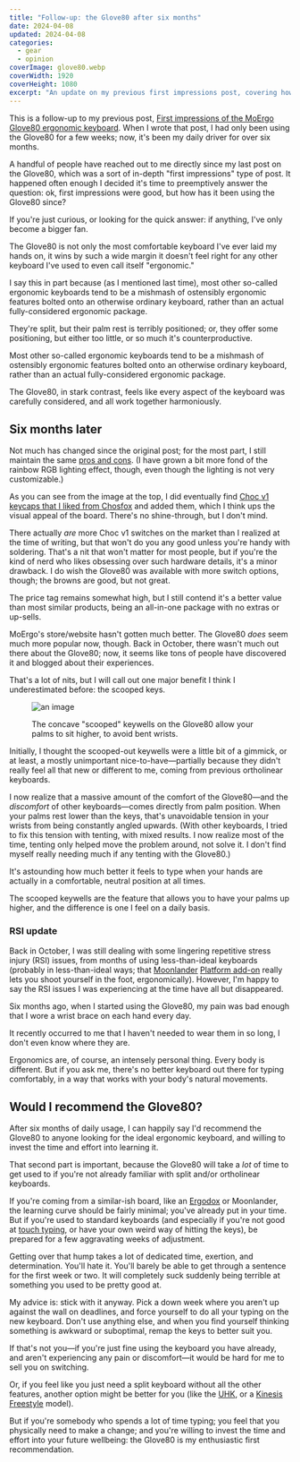 ```yaml
---
title: "Follow-up: the Glove80 after six months"
date: 2024-04-08
updated: 2024-04-08
categories:
  - gear
  - opinion
coverImage: glove80.webp
coverWidth: 1920
coverHeight: 1080
excerpt: "An update on my previous first impressions post, covering how it's been using the MoErgo Glove80 every day for the past six months, how it's affected my RSI, and whether I'd recommend it (short answer: yes)."
---
```


<script>
  import PullQuote from '$lib/components/PullQuote.svelte'
  import SideNote from '$lib/components/SideNote.svelte'
  import CalloutPlusQuote from '$lib/components/CalloutPlusQuote.svelte'
  import Note from '$lib/components/Note.svelte'
</script>

<Note>

This is a follow-up to my previous post, [First impressions of the MoErgo Glove80 ergonomic keyboard](/blog/glove80-first-impressions). When I wrote that post, I had only been using the Glove80 for a few weeks; now, it's been my daily driver for over six months.

</Note>

A handful of people have reached out to me directly since my last post on the Glove80, which was a sort of in-depth "first impressions" type of post. It happened often enough I decided it's time to preemptively answer the question: ok, first impressions were good, but how has it been using the Glove80 since?

If you're just curious, or looking for the quick answer: if anything, I've only become a bigger fan.

<CalloutPlusQuote>

The Glove80 is not only the most comfortable keyboard I've ever laid my hands on, it wins by such a wide margin it doesn't feel right for any other keyboard I've used to even call itself "ergonomic."

</CalloutPlusQuote>

I say this in part because (as I mentioned last time), most other so-called ergonomic keyboards tend to be a mishmash of ostensibly ergonomic features bolted onto an otherwise ordinary keyboard, rather than an actual fully-considered ergonomic package.

They're split, but their palm rest is terribly positioned; or, they offer some positioning, but either too little, or so much it's counterproductive.

<PullQuote>

Most other so-called ergonomic keyboards tend to be a mishmash of ostensibly ergonomic features bolted onto an otherwise ordinary keyboard, rather than an actual fully-considered ergonomic package.

</PullQuote>

The Glove80, in stark contrast, feels like every aspect of the keyboard was carefully considered, and all work together harmoniously.

## Six months later

Not much has changed since the original post; for the most part, I still maintain the same [pros and cons](http://localhost:1027/blog/glove80-first-impressions#pros-and-cons). (I have grown a bit more fond of the rainbow RGB lighting effect, though, even though the lighting is not very customizable.)

As you can see from the image at the top, I did eventually find [Choc v1 keycaps that I liked from Chosfox](https://chosfox.com/collections/chosfox-exclusive/products/chocfox-wob) and added them, which I think ups the visual appeal of the board. There's no shine-through, but I don't mind.

There actually _are_ more Choc v1 switches on the market than I realized at the time of writing, but that won't do you any good unless you're handy with soldering. That's a nit that won't matter for most people, but if you're the kind of nerd who likes obsessing over such hardware details, it's a minor drawback. I do wish the Glove80 was available with more switch options, though; the browns are good, but not great.

The price tag remains somewhat high, but I still contend it's a better value than most similar products, being an all-in-one package with no extras or up-sells.

MoErgo's store/website hasn't gotten much better. The Glove80 _does_ seem much more popular now, though. Back in October, there wasn't much out there about the Glove80; now, it seems like tons of people have discovered it and blogged about their experiences.

That's a lot of nits, but I will call out one major benefit I think I underestimated before: the scooped keys.

<figure>

![an image](/images/post_images/glove80/glove80-sideways.jpg)

<figcaption>The concave "scooped" keywells on the Glove80 allow your palms to sit higher, to avoid bent wrists.</figcaption>

</figure>

Initially, I thought the scooped-out keywells were a little bit of a gimmick, or at least, a mostly unimportant nice-to-have—partially because they didn't really feel all that new or different to me, coming from previous ortholinear keyboards.

I now realize that a massive amount of the comfort of the Glove80—and the _discomfort_ of other keyboards—comes directly from palm position. When your palms rest lower than the keys, that's unavoidable tension in your wrists from being constantly angled upwards. (With other keyboards, I tried to fix this tension with tenting, with mixed results. I now realize most of the time, tenting only helped move the problem around, not solve it. I don't find myself really needing much if any tenting with the Glove80.)

<CalloutPlusQuote>

It's astounding how much better it feels to type when your hands are actually in a comfortable, neutral position at all times.

</CalloutPlusQuote>

The scooped keywells are the feature that allows you to have your palms up higher, and the difference is one I feel on a daily basis.

### RSI update

Back in October, I was still dealing with some lingering repetitive stress injury (RSI) issues, from months of using less-than-ideal keyboards (probably in less-than-ideal ways; that [Moonlander](https://www.zsa.io/moonlander) [Platform add-on](https://www.zsa.io/moonlander/platform) really lets you shoot yourself in the foot, ergonomically). However, I'm happy to say the RSI issues I was experiencing at the time have all but disappeared.

<CalloutPlusQuote>

Six months ago, when I started using the Glove80, my pain was bad enough that I wore a wrist brace on each hand every day.

It recently occurred to me that I haven't needed to wear them in so long, I don't even know where they are.

</CalloutPlusQuote>

Ergonomics are, of course, an intensely personal thing. Every body is different. But if you ask me, there's no better keyboard out there for typing comfortably, in a way that works with your body's natural movements.

## Would I recommend the Glove80?

<CalloutPlusQuote>

After six months of daily usage, I can happily say I'd recommend the Glove80 to anyone looking for the ideal ergonomic keyboard, and willing to invest the time and effort into learning it.

</CalloutPlusQuote>

That second part is important, because the Glove80 will take a _lot_ of time to get used to if you're not already familiar with split and/or ortholinear keyboards.

If you're coming from a similar-ish board, like an [Ergodox](https://ergodox-ez.com/) or Moonlander, the learning curve should be fairly minimal; you've already put in your time. But if you're used to standard keyboards (and especially if you're not good at [touch typing](https://en.wikipedia.org/wiki/Touch_typing), or have your own weird way of hitting the keys), be prepared for a few aggravating weeks of adjustment.

Getting over that hump takes a lot of dedicated time, exertion, and determination. You'll hate it. You'll barely be able to get through a sentence for the first week or two. It will completely suck suddenly being terrible at something you used to be pretty good at.

My advice is: stick with it anyway. Pick a down week where you aren't up against the wall on deadlines, and force yourself to do all your typing on the new keyboard. Don't use anything else, and when you find yourself thinking something is awkward or suboptimal, remap the keys to better suit you.

If that's not you—if you're just fine using the keyboard you have already, and aren't experiencing any pain or discomfort—it would be hard for me to sell you on switching.

Or, if you feel like you just need a split keyboard without all the other features, another option might be better for you (like the [UHK](https://ultimatehackingkeyboard.com/), or a [Kinesis Freestyle](https://kinesis-ergo.com/products/#freestyle-pro) model).

But if you're somebody who spends a lot of time typing; you feel that you physically need to make a change; and you're willing to invest the time and effort into your future wellbeing: the Glove80 is my enthusiastic first recommendation.
